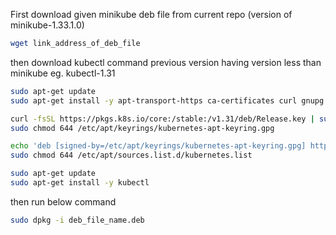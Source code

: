 First download given minikube deb file from current repo (version of minikube-1.33.1.0)

```bash
wget link_address_of_deb_file
```
then download kubectl command previous version having version less than minikube 
eg. kubectl-1.31

```bash
sudo apt-get update
sudo apt-get install -y apt-transport-https ca-certificates curl gnupg
```

```bash
curl -fsSL https://pkgs.k8s.io/core:/stable:/v1.31/deb/Release.key | sudo gpg --dearmor -o /etc/apt/keyrings/kubernetes-apt-keyring.gpg
sudo chmod 644 /etc/apt/keyrings/kubernetes-apt-keyring.gpg
```

```bash
echo 'deb [signed-by=/etc/apt/keyrings/kubernetes-apt-keyring.gpg] https://pkgs.k8s.io/core:/stable:/v1.31/deb/ /' | sudo tee /etc/apt/sources.list.d/kubernetes.list
sudo chmod 644 /etc/apt/sources.list.d/kubernetes.list   
```

```bash
sudo apt-get update
sudo apt-get install -y kubectl
```

then run below command 

```bash
sudo dpkg -i deb_file_name.deb
```

